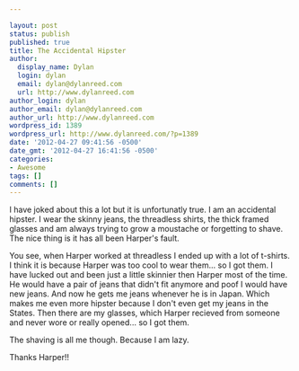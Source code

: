 ```yaml
---

layout: post
status: publish
published: true
title: The Accidental Hipster
author:
  display_name: Dylan
  login: dylan
  email: dylan@dylanreed.com
  url: http://www.dylanreed.com
author_login: dylan
author_email: dylan@dylanreed.com
author_url: http://www.dylanreed.com
wordpress_id: 1389
wordpress_url: http://www.dylanreed.com/?p=1389
date: '2012-04-27 09:41:56 -0500'
date_gmt: '2012-04-27 16:41:56 -0500'
categories:
- Awesome
tags: []
comments: []
---
```


I have joked about this a lot but it is unfortunatly true. I am an accidental hipster. I wear the skinny jeans, the threadless shirts, the thick framed glasses and am always trying to grow a moustache or forgetting to shave. The nice thing is it has all been Harper's fault.

You see, when Harper worked at threadless I ended up with a lot of t-shirts. I think it is because Harper was too cool to wear them... so I got them. I have lucked out and been just a little skinnier then Harper most of the time. He would have a pair of jeans that didn't fit anymore and poof  I would have new jeans. And now he gets me jeans whenever he is in Japan. Which makes me even more hipster because I don't even get my jeans in the States. Then there are my glasses, which Harper recieved from someone and never wore or really opened... so I got them.

The shaving is all me though. Because I am lazy.

 

Thanks Harper!!
